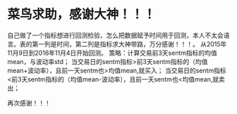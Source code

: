 # 菜鸟求助，感谢大神！！！

自己做了一个指标想进行回测检验，怎么把数据赋予时间用于回测，本人不太会语言。表的第一列是时间，第二列是指标求大神带路，万分感谢！！！。
从2015年11月9日到2016年11月4日开始回测。
策略：计算交易前3天sentm指标的均值mean，与波动率std；
      当交易日的sentm指标&gt;前3天sentm指标的（均值mean+波动率），且前一天sentm也&gt;均值mean,就买入；
      当交易日的sentm指标&lt;前3天sentm指标的（均值mean-波动率），且前一天sentm也&lt;均值mean,就卖出；

  再次感谢！！！ 